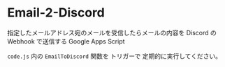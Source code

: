 # Email-2-Discord

指定したメールアドレス宛のメールを受信したらメールの内容を Discord の Webhook で送信する Google Apps Script

`code.js` 内の `EmailToDiscord` 関数を トリガーで 定期的に実行してください。
